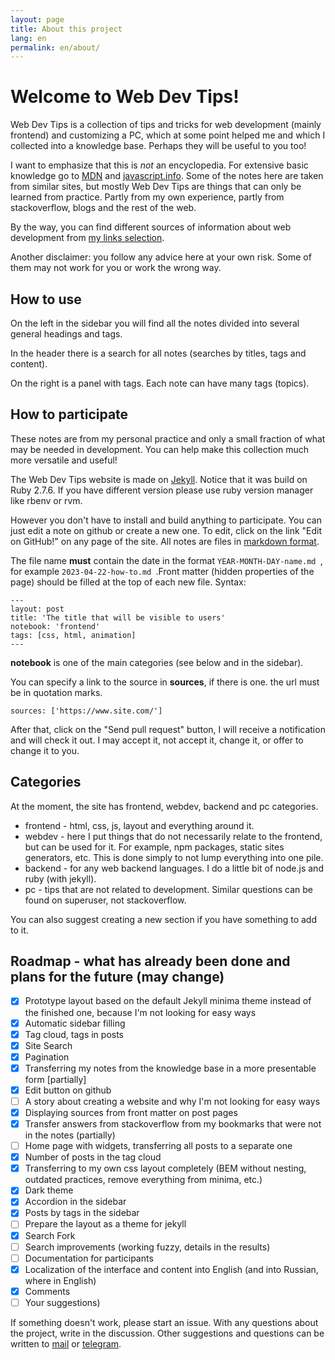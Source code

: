 ```yaml
---
layout: page
title: About this project
lang: en
permalink: en/about/
---
```

# Welcome to Web Dev Tips!

Web Dev Tips is a collection of tips and tricks for web development (mainly frontend) and customizing a PC, which at some point helped me and which I collected into a knowledge base. Perhaps they will be useful to you too!

I want to emphasize that this is *not* an encyclopedia. For extensive basic knowledge go to [MDN](https://developer.mozilla.or/) and [javascript.info](https://javascript.info/). Some of the notes here are taken from similar sites, but mostly Web Dev Tips are things that can only be learned from practice. Partly from my own experience, partly from stackoverflow, blogs and the rest of the web.

By the way, you can find different sources of information about web development from [my links selection](https://vallek.github.io/web-links/index.html).

Another disclaimer: you follow any advice here at your own risk. Some of them may not work for you or work the wrong way.

## How to use
On the left in the sidebar you will find all the notes divided into several general headings and tags.

In the header there is a search for all notes (searches by titles, tags and content).

On the right is a panel with tags. Each note can have many tags (topics).

## How to participate
These notes are from my personal practice and only a small fraction of what may be needed in development. You can help make this collection much more versatile and useful!

The Web Dev Tips website is made on [Jekyll](https://jekyllrb.com/docs/). Notice that it was build on Ruby 2.7.6. If you have different version please use ruby version manager like rbenv or rvm. 

However you don't have to install and build anything to participate. You can just edit a note on github or create a new one. To edit, click on the link "Edit on GitHub!" on any page of the site. All notes are files in [markdown format](https://github.com/adam-p/markdown-here/wiki/Markdown-Cheatsheet).

The file name **must** contain the date in the format `YEAR-MONTH-DAY-name.md `, for example `2023-04-22-how-to.md `.Front matter (hidden properties of the page) should be filled at the top of each new file. Syntax:
```
---
layout: post
title: 'The title that will be visible to users'
notebook: 'frontend'
tags: [css, html, animation]
---
```
**notebook** is one of the main categories (see below and in the sidebar).

You can specify a link to the source in **sources**, if there is one. the url must be in quotation marks.
```
sources: ['https://www.site.com/']
```
After that, click on the "Send pull request" button, I will receive a notification and will check it out. I may accept it, not accept it, change it, or offer to change it to you.

## Categories
At the moment, the site has frontend, webdev, backend and pc categories.
* frontend - html, css, js, layout and everything around it.
* webdev - here I put things that do not necessarily relate to the frontend, but can be used for it. For example, npm packages, static sites generators, etc. This is done simply to not lump everything into one pile.
* backend - for any web backend languages. I do a little bit of node.js and ruby (with jekyll).
* pc - tips that are not related to development. Similar questions can be found on superuser, not stackoverflow.

You can also suggest creating a new section if you have something to add to it.

## Roadmap - what has already been done and plans for the future (may change)
- [x] Prototype layout based on the default Jekyll minima theme instead of the finished one, because I'm not looking for easy ways
- [x] Automatic sidebar filling
- [x] Tag cloud, tags in posts
- [x] Site Search
- [x] Pagination
- [x] Transferring my notes from the knowledge base in a more presentable form [partially]
- [x] Edit button on github
- [ ] A story about creating a website and why I'm not looking for easy ways
- [x] Displaying sources from front matter on post pages
- [x] Transfer answers from stackoverflow from my bookmarks that were not in the notes (partially)
- [ ] Home page with widgets, transferring all posts to a separate one
- [x] Number of posts in the tag cloud
- [x] Transferring to my own css layout completely (BEM without nesting, outdated practices, remove everything from minima, etc.)
- [x] Dark theme
- [x] Accordion in the sidebar
- [x] Posts by tags in the sidebar
- [ ] Prepare the layout as a theme for jekyll
- [x] Search Fork
- [ ] Search improvements (working fuzzy, details in the results)
- [ ] Documentation for participants
- [x] Localization of the interface and content into English (and into Russian, where in English)
- [x] Comments
- [ ] Your suggestions)

If something doesn't work, please start an issue. With any questions about the project, write in the discussion. Other suggestions and questions can be written to [mail](mailto:vwebdis@gmail.com) or [telegram](https://t.me/webval).